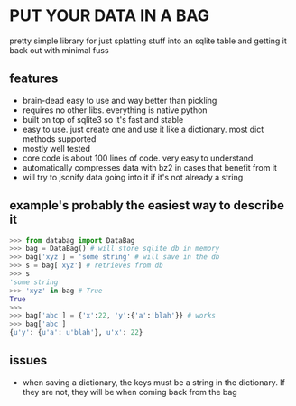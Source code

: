 # PUT YOUR DATA IN A BAG

pretty simple library for just splatting stuff into an sqlite table and getting
it back out with minimal fuss

## features

* brain-dead easy to use and way better than pickling
* requires no other libs.  everything is native python
* built on top of sqlite3 so it's fast and stable
* easy to use.  just create one and use it like a dictionary. most dict methods supported
* mostly well tested
* core code is about 100 lines of code. very easy to understand.
* automatically compresses data with bz2 in cases that benefit from it
* will try to jsonify data going into it if it's not already a string


## example's probably the easiest way to describe it

```python
>>> from databag import DataBag
>>> bag = DataBag() # will store sqlite db in memory
>>> bag['xyz'] = 'some string' # will save in the db
>>> s = bag['xyz'] # retrieves from db
>>> s
'some string'
>>> 'xyz' in bag # True
True
>>>
>>> bag['abc'] = {'x':22, 'y':{'a':'blah'}} # works
>>> bag['abc']
{u'y': {u'a': u'blah'}, u'x': 22}
```

## issues

* when saving a dictionary, the keys must be a string in the dictionary.  If
  they are not, they will be when coming back from the bag




